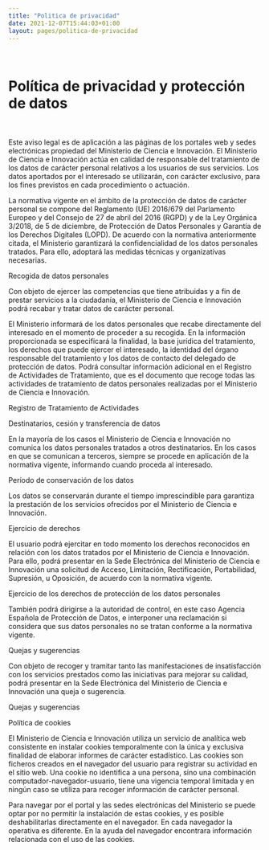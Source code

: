 ```yaml
---
title: "Politica de privacidad"
date: 2021-12-07T15:44:03+01:00
layout: pages/politica-de-privacidad
---
```

<BR>

# Política de privacidad y protección de datos  
<BR><BR>
Este aviso legal es de aplicación a las páginas de los portales web y sedes electrónicas propiedad del Ministerio de Ciencia e Innovación. El Ministerio de Ciencia e Innovación actúa en calidad de responsable del tratamiento de los datos de carácter personal relativos a los usuarios de sus servicios. Los datos aportados por el interesado se utilizarán, con carácter exclusivo, para los fines previstos en cada procedimiento o actuación.  

La normativa vigente en el ámbito de la protección de datos de carácter personal se compone del Reglamento (UE) 2016/679 del Parlamento Europeo y del Consejo de 27 de abril del 2016 (RGPD) y de la Ley Orgánica 3/2018, de 5 de diciembre, de Protección de Datos Personales y Garantía de los Derechos Digitales (LOPD). De acuerdo con la normativa anteriormente citada, el Ministerio garantizará la confidencialidad de los datos personales tratados. Para ello, adoptará las medidas técnicas y organizativas necesarias.

Recogida de datos personales

Con objeto de ejercer las competencias que tiene atribuidas y a fin de prestar servicios a la ciudadanía, el Ministerio de Ciencia e Innovación podrá recabar y tratar datos de carácter personal. 

El Ministerio informará de los datos personales que recabe directamente del interesado en el momento de proceder a su recogida. En la información proporcionada se especificará la finalidad, la base jurídica del tratamiento, los derechos que puede ejercer el interesado, la identidad del órgano responsable del tratamiento y los datos de contacto del delegado de protección de datos. Podrá consultar información adicional en el Registro de Actividades de Tratamiento, que es el documento que recoge todas las actividades de tratamiento de datos personales realizadas por el Ministerio de Ciencia e Innovación.

Registro de Tratamiento de Actividades​​​​​​​

Destinatarios, cesión y transferencia de datos

En la mayoría de los casos el Ministerio de Ciencia e Innovación no comunica los datos personales tratados a otros destinatarios. En los casos en que se comunican a terceros, siempre se procede en aplicación de la normativa vigente, informando cuando proceda al interesado.

Período de conservación de los datos 

Los datos se conservarán durante el tiempo imprescindible para garantiza la prestación de los servicios ofrecidos por el Ministerio de Ciencia e Innovación.

Ejercicio de derechos

El usuario podrá ejercitar en todo momento los derechos reconocidos en relación con los datos tratados por el Ministerio de Ciencia e Innovación. Para ello, podrá presentar en la Sede Electrónica del Ministerio de Ciencia e Innovación una solicitud de Acceso, Limitación, Rectificación, Portabilidad, Supresión, u Oposición, de acuerdo con la normativa vigente.

Ejercicio de los derechos de protección de los datos personales

También podrá dirigirse a la autoridad de control, en este caso ​​​​​​​ Agencia Española de Protección de Datos, e interponer una reclamación si considera que sus datos personales no se tratan conforme a la normativa vigente.

Quejas y sugerencias

Con objeto de recoger y tramitar tanto las manifestaciones de insatisfacción con los servicios prestados como las iniciativas para mejorar su calidad, podrá presentar en la Sede Electrónica del Ministerio de Ciencia e Innovación una queja o sugerencia.

Quejas y sugerencias

Política de cookies

El Ministerio de Ciencia e Innovación utiliza un servicio de analítica web consistente en instalar cookies temporalmente con la única y exclusiva finalidad de elaborar informes de carácter estadístico. Las cookies son ficheros creados en el navegador del usuario para registrar su actividad en el sitio web. Una cookie no identifica a una persona, sino una combinación computador-navegador-usuario, tiene una vigencia temporal limitada y en ningún caso se utiliza para recoger información de carácter personal.

Para navegar por el portal y las sedes electrónicas del Ministerio se puede optar por no permitir la instalación de estas cookies, y es posible deshabilitarlas directamente en el navegador. En cada navegador la operativa es diferente. En la ayuda del navegador encontrara información relacionada con el uso de las cookies.